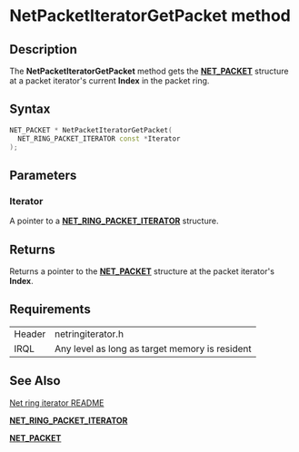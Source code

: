 # NetPacketIteratorGetPacket method


## Description



The **NetPacketIteratorGetPacket** method gets the [**NET_PACKET**](https://docs.microsoft.com/windows-hardware/drivers/ddi/packet/ns-packet-_net_packet) structure at a packet iterator's current **Index** in the packet ring.

## Syntax

```C++
NET_PACKET * NetPacketIteratorGetPacket(
  NET_RING_PACKET_ITERATOR const *Iterator
);
```

## Parameters

### Iterator

A pointer to a [**NET_RING_PACKET_ITERATOR**](net_ring_packet_iterator.md) structure.

## Returns

Returns a pointer to the [**NET_PACKET**](https://docs.microsoft.com/windows-hardware/drivers/ddi/packet/ns-packet-_net_packet) structure at the packet iterator's **Index**.

## Requirements

| | |
| --- | --- |
| Header | netringiterator.h |
| IRQL | Any level as long as target memory is resident |

## See Also

[Net ring iterator README](README.md)

[**NET_RING_PACKET_ITERATOR**](net_ring_packet_iterator.md)

[**NET_PACKET**](https://docs.microsoft.com/windows-hardware/drivers/ddi/packet/ns-packet-_net_packet)
